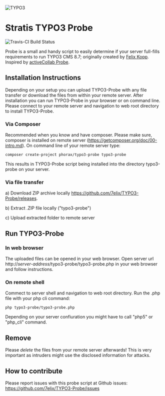 ![TYPO3](http://typo3.org/typo3conf/ext/t3org_template/i/typo3-logo.png)

Stratis TYPO3 Probe
===========

![Travis-CI Build Status](https://travis-ci.org/AgenceStratis/TYPO3-Probe.png?branch=master)

Probe is a small and handy script to easily determine if your server full-fills requirements to run TYPO3 CMS 8.7; originally created by <a href="https://twitter.com/7elix" target="_blank">Felix Kopp</a>. Inspired by <a href="https://github.com/activecollab/activecollab-probe/" target="_blank">activeCollab Probe</a>.

Installation Instructions
-----------

Depending on your setup you can upload TYPO3-Probe with any file transfer or download the files from within your remote server. After installation you can run TYPO3-Probe in your browser or on command line. Please connect to your remote server and navigation to web root directory to install TYPO3-Probe.

### Via Composer

Recommended when you know and have composer. Please make sure, composer is installed on remote server (https://getcomposer.org/doc/00-intro.md). On command line of your remote server type:

	composer create-project phorax/typo3-probe typo3-probe

This results in TYPO3-Probe script being installed into the directory typo3-probe on your server.

### Via file transfer

a) Download ZIP archive locally
	<a href="https://github.com/7elix/TYPO3-Probe/releases">https://github.com/7elix/TYPO3-Probe/releases</a>.

b) Extract .ZIP file locally ("typo3-probe")

c) Upload extracted folder to remote server


Run TYPO3-Probe
-----------

### In web browser

The uploaded files can be opened in your web browser. Open server url http://*server-address*/typo3-probe/typo3-probe.php in your web browser and follow instructions.

### On remote shell

Commect to server shell and navigation to web root directory. Run the .php file with your php cli command:

	php typo3-probe/typo3-probe.php
	
Depending on your server confiuration you might have to call "php5" or "php_cli" command.

Remove
------------

Please *delete* the files from your remote server afterwards!
This is very important as intruders might use the disclosed information for attacks.

How to contribute
------------

Please report issues with this probe script at Github issues:
<a href="https://github.com/7elix/TYPO3-Probe/issues" target="_blank">https://github.com/7elix/TYPO3-Probe/issues</a>
